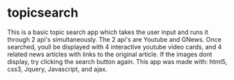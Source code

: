# topicsearch
This is a basic topic search app which takes the user input and runs it through 2 api's simultaneously. The 2 api's are Youtube and GNews. Once searched, youll be displayed with 4 interactive youtube video cards, and 4 related news articles with links to the original article. If the images dont display, try clicking the search button again. This app was made with: html5, css3, Jquery, Javascript, and ajax.